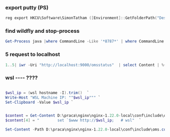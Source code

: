 

### export putty (PS)
``` PowerShell
reg export HKCU\Software\SimonTatham ([Environment]::GetFolderPath("Desktop") + "\putty.reg")
```

### find wildfly and stop-process
``` PowerShell
Get-Process java |where CommandLine -Like '*8787*' | where CommandLine -Like '*wild*'| %{Write-Host $_.CommandLine +$_.Id + $_.Name ; $_} | Stop-Process -Confirm
```

### 5 request to localhost 
``` PowerShell
1..5| iwr -Uri "http://localhost:9000/omsstatus"  | select Content | %{ConvertFrom-Json $_.Content}
```



### wsl ---- ????
``` PowerShell

$wsl_ip = (wsl hostname -I).trim()  `
Write-Host "WSL Machine IP: ""$wsl_ip""" `
Set-Clipboard -Value $wsl_ip `


$content = Get-Content D:\praca\nginx\nginx-1.22.0-local\conf\include\oms.conf  `
$content[4] = "        set `$www http://$wsl_ip;   # wsl"  `

Set-Content -Path D:\praca\nginx\nginx-1.22.0-local\conf\include\oms.conf 

```
